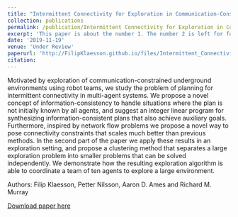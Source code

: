 ```yaml
---
title: "Intermittent Connectivity for Exploration in Communication-Constrained Multi-Agent Systems"
collection: publications
permalink: /publication/Intermittent Connectivity for Exploration in Communication-Constrained Multi-Agent Systems
excerpt: 'This paper is about the number 1. The number 2 is left for future work.'
date: '2019-11-19'
venue: 'Under Review'
paperurl: 'http://FilipKlaesson.github.io/files/Intermittent_Connectivity_for_Exploration_in_Communication-Constrained_Multi-Agent_Systems.pdf'
citation:
---
```


Motivated by exploration of communication-constrained underground environments using robot teams, we study the problem of planning for intermittent connectivity in multi-agent systems. We propose a novel concept of information-consistency to handle situations where the plan is not initially known by all agents, and suggest an integer linear program for synthesizing information-consistent plans that also achieve auxiliary goals. Furthermore, inspired by network flow problems we propose a novel way to pose connectivity constraints that scales much better than previous methods. In the second part of the paper we apply these results in an exploration setting, and propose a clustering method that separates a large exploration problem into smaller problems that can be solved independently. We demonstrate how the resulting exploration algorithm is able to coordinate a team of ten agents to explore a large environment.

Authors: Filip Klaesson, Petter Nilsson, Aaron D. Ames and Richard M. Murray

[Download paper here](http://FilipKlaesson.github.io/files/Intermittent_Connectivity_for_Exploration_in_Communication-Constrained_Multi-Agent_Systems.pdf)
